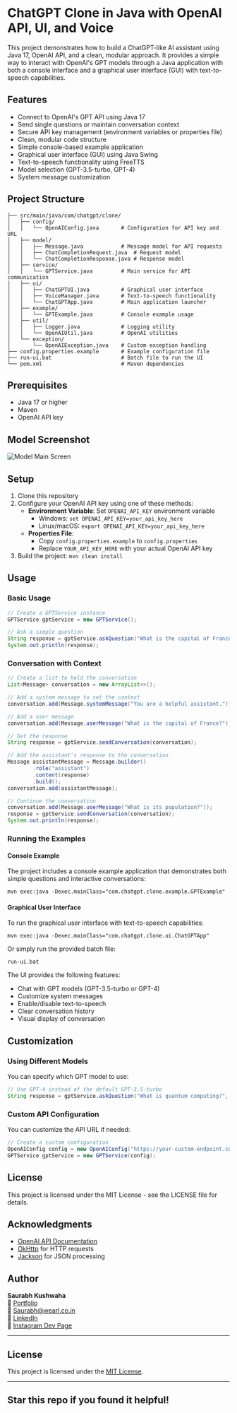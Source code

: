 # ChatGPT Clone in Java with OpenAI API, UI, and Voice

This project demonstrates how to build a ChatGPT-like AI assistant using Java 17, OpenAI API, and a clean, modular approach. It provides a simple way to interact with OpenAI's GPT models through a Java application with both a console interface and a graphical user interface (GUI) with text-to-speech capabilities.

## Features

- Connect to OpenAI's GPT API using Java 17
- Send single questions or maintain conversation context
- Secure API key management (environment variables or properties file)
- Clean, modular code structure
- Simple console-based example application
- Graphical user interface (GUI) using Java Swing
- Text-to-speech functionality using FreeTTS
- Model selection (GPT-3.5-turbo, GPT-4)
- System message customization

## Project Structure

```
├── src/main/java/com/chatgpt/clone/
│   ├── config/
│   │   └── OpenAIConfig.java       # Configuration for API key and URL
│   ├── model/
│   │   ├── Message.java            # Message model for API requests
│   │   ├── ChatCompletionRequest.java  # Request model
│   │   └── ChatCompletionResponse.java # Response model
│   ├── service/
│   │   └── GPTService.java         # Main service for API communication
│   ├── ui/
│   │   ├── ChatGPTUI.java          # Graphical user interface
│   │   ├── VoiceManager.java       # Text-to-speech functionality
│   │   └── ChatGPTApp.java         # Main application launcher
│   ├── example/
│   │   └── GPTExample.java         # Console example usage
│   ├── util/
│   │   ├── Logger.java             # Logging utility
│   │   └── OpenAIUtil.java         # OpenAI utilities
│   └── exception/
│       └── OpenAIException.java    # Custom exception handling
├── config.properties.example       # Example configuration file
├── run-ui.bat                      # Batch file to run the UI
└── pom.xml                         # Maven dependencies
```

## Prerequisites

- Java 17 or higher
- Maven
- OpenAI API key

## Model Screenshot
![Model Main Screen]("D:\Built-a-ChatGPT-Clone-in-Java-Full-Project-with-GPT-API-UI-Voice\src\main\resources\Screenshot-Model\MainScreen.png")



## Setup

1. Clone this repository
2. Configure your OpenAI API key using one of these methods:
   - **Environment Variable**: Set `OPENAI_API_KEY` environment variable
     - Windows: `set OPENAI_API_KEY=your_api_key_here`
     - Linux/macOS: `export OPENAI_API_KEY=your_api_key_here`
   - **Properties File**: 
     - Copy `config.properties.example` to `config.properties`
     - Replace `YOUR_API_KEY_HERE` with your actual OpenAI API key
3. Build the project: `mvn clean install`

## Usage

### Basic Usage

```java
// Create a GPTService instance
GPTService gptService = new GPTService();

// Ask a simple question
String response = gptService.askQuestion("What is the capital of France?");
System.out.println(response);
```

### Conversation with Context

```java
// Create a list to hold the conversation
List<Message> conversation = new ArrayList<>();

// Add a system message to set the context
conversation.add(Message.systemMessage("You are a helpful assistant."));

// Add a user message
conversation.add(Message.userMessage("What is the capital of France?"));

// Get the response
String response = gptService.sendConversation(conversation);

// Add the assistant's response to the conversation
Message assistantMessage = Message.builder()
        .role("assistant")
        .content(response)
        .build();
conversation.add(assistantMessage);

// Continue the conversation
conversation.add(Message.userMessage("What is its population?"));
response = gptService.sendConversation(conversation);
System.out.println(response);
```

### Running the Examples

#### Console Example

The project includes a console example application that demonstrates both simple questions and interactive conversations:

```
mvn exec:java -Dexec.mainClass="com.chatgpt.clone.example.GPTExample"
```

#### Graphical User Interface

To run the graphical user interface with text-to-speech capabilities:

```
mvn exec:java -Dexec.mainClass="com.chatgpt.clone.ui.ChatGPTApp"
```

Or simply run the provided batch file:

```
run-ui.bat
```

The UI provides the following features:
- Chat with GPT models (GPT-3.5-turbo or GPT-4)
- Customize system messages
- Enable/disable text-to-speech
- Clear conversation history
- Visual display of conversation

## Customization

### Using Different Models

You can specify which GPT model to use:

```java
// Use GPT-4 instead of the default GPT-3.5-turbo
String response = gptService.askQuestion("What is quantum computing?", "gpt-4");
```

### Custom API Configuration

You can customize the API URL if needed:

```java
// Create a custom configuration
OpenAIConfig config = new OpenAIConfig("https://your-custom-endpoint.com/v1/chat/completions");
GPTService gptService = new GPTService(config);
```

## License

This project is licensed under the MIT License - see the LICENSE file for details.

## Acknowledgments

- [OpenAI API Documentation](https://platform.openai.com/docs/api-reference)
- [OkHttp](https://square.github.io/okhttp/) for HTTP requests
- [Jackson](https://github.com/FasterXML/jackson) for JSON processing

## Author

**Saurabh Kushwaha**  
🔗 [Portfolio](https://www.saurabhh.in)  
📧 Saurabh@wearl.co.in  
🔗 [LinkedIn](https://www.linkedin.com/in/saurabh884095/)  
🔗 [Instagram Dev Page](https://www.instagram.com/dev.wearl)

---

## License

This project is licensed under the [MIT License](LICENSE).

---

## Star this repo if you found it helpful!